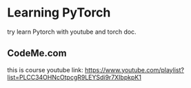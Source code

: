 # Learning PyTorch
try learn Pytorch with youtube and torch doc.

## CodeMe.com
this is course youtube link:
https://www.youtube.com/playlist?list=PLCC34OHNcOtpcgR9LEYSdi9r7XIbpkpK1
